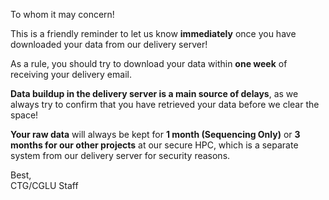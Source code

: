 To whom it may concern!

This is a friendly reminder to let us know **immediately** once you have downloaded your data from our delivery server!

As a rule, you should try to download your data within **one week** of receiving your delivery email.

**Data buildup in the delivery server is a main source of delays**, as we always try to confirm that you have retrieved your data before
we clear the space!

 **Your raw data** will always be kept for **1 month (Sequencing Only)** or **3 months for our other projects**
at our secure HPC, which is a separate system from our delivery server for security reasons.

Best,  
CTG/CGLU Staff